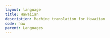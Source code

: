 ```yaml
---
layout: language
title: Hawaiian
description: Machine translation for Hawaiian
code: haw
parent: Languages
---
```

